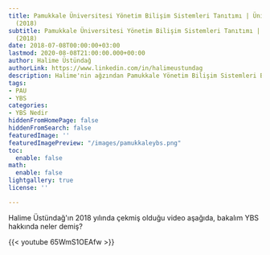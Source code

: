 ```yaml
---
title: Pamukkale Üniversitesi Yönetim Bilişim Sistemleri Tanıtımı | ÜnilidenÖğren
  (2018)
subtitle: Pamukkale Üniversitesi Yönetim Bilişim Sistemleri Tanıtımı | ÜnilidenÖğren
  (2018)
date: 2018-07-08T00:00:00+03:00
lastmod: 2020-08-08T21:00:00.000+00:00
author: Halime Üstündağ
authorLink: https://www.linkedin.com/in/halimeustundag
description: Halime'nin ağzından Pamukkale Yönetim Bilişim Sistemleri Bölümü
tags:
- PAU
- YBS
categories:
- YBS Nedir
hiddenFromHomePage: false
hiddenFromSearch: false
featuredImage: ''
featuredImagePreview: "/images/pamukkaleybs.png"
toc:
  enable: false
math:
  enable: false
lightgallery: true
license: ''

---
```

Halime Üstündağ'ın 2018 yılında çekmiş olduğu video aşağıda, bakalım YBS hakkında neler demiş?
<!--more-->

{{< youtube 65WmS1OEAfw >}}